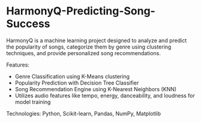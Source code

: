 # HarmonyQ-Predicting-Song-Success

HarmonyQ is a machine learning project designed to analyze and predict the popularity of songs, categorize them by genre using clustering techniques, and provide personalized song recommendations.

  Features:
 * Genre Classification using K-Means clustering
 * Popularity Prediction with Decision Tree Classifier
 *  Song Recommendation Engine using K-Nearest Neighbors (KNN)
 * Utilizes audio features like tempo, energy, danceability, and loudness for model training

  Technologies:
  Python, Scikit-learn, Pandas, NumPy, Matplotlib
